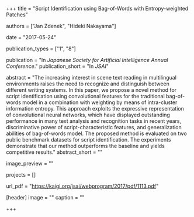 +++
title = "Script Identification using Bag-of-Words with Entropy-weighted Patches"

authors = ["Jan Zdenek", "Hideki Nakayama"]

date = "2017-05-24"

publication_types = ["1", "8"]

publication = "In *Japanese Society for Artificial Intelligence Annual Conference*."
publication_short = "In *JSAI*"

abstract = "The increasing interest in scene text reading in multilingual environments raises the need to recognize and distinguish between different writing systems. In this paper, we propose a novel method for script identification using convolutional features for the traditional bag-of-words model in a combination with weighting by means of intra-cluster information entropy. This approach exploits the expressive representation of convolutional neural networks, which have displayed outstanding performance in many text analysis and recognition tasks in recent years, discriminative power of script-characteristic features, and generalization abilities of bag-of-words model. The proposed method is evaluated on two public benchmark datasets for script identification. The experiments demonstrate that our method outperforms the baseline and yields competitive results."
abstract_short = ""

image_preview = ""

projects = []

url_pdf = "https://kaigi.org/jsai/webprogram/2017/pdf/1113.pdf"

[header]
image = ""
caption = ""

+++

